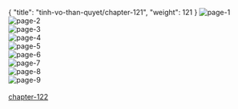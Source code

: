 { "title": "tinh-vo-than-quyet/chapter-121", "weight": 121 }
<img src="tinh-vo-than-quyet_0121_01-9eceb5377205769e2387ab48a3a327b7.webp" alt="page-1" origin="http://1.bp.blogspot.com/-H31_vMiKpIc/Woz0FLe-DPI/AAAAAAAAIeI/cVvSHO0HJnIlvIhySRr0DTZt-RXqoB7NwCLcBGAs/s1600/0001.jpg?imgmax=0"><br/>
<img src="tinh-vo-than-quyet_0121_02-a77328ad4133c907f513a785df053d8d.webp" alt="page-2" origin="http://1.bp.blogspot.com/-E_-QHdbc3_c/Woz0FLi33iI/AAAAAAAAIeE/3-FkyuwTpFMocC-cG1pjs8eJ-l57VSlBgCLcBGAs/s1600/0002.jpg?imgmax=0"><br/>
<img src="tinh-vo-than-quyet_0121_03-2f1685adce266b0667f5463864c00b3f.webp" alt="page-3" origin="http://1.bp.blogspot.com/-EhiPc0wprYY/Woz0FBByFFI/AAAAAAAAIeA/McYO_PcARXIzD-0C3dV9C3ycgtWn-yz2wCLcBGAs/s1600/0003.jpg?imgmax=0"><br/>
<img src="tinh-vo-than-quyet_0121_04-677a2a117a037e79dd173477537bfbc2.webp" alt="page-4" origin="http://1.bp.blogspot.com/-7VltyEYZcXs/Woz0GCo7QpI/AAAAAAAAIeM/VpbQhcn_bDwUbZ77Wl7MauWt6XwPkcrjQCLcBGAs/s1600/0004.jpg?imgmax=0"><br/>
<img src="tinh-vo-than-quyet_0121_05-d5d5e9a66b2d755485285d1fa9897f2e.webp" alt="page-5" origin="http://1.bp.blogspot.com/-7iY3u_4JSqo/Woz0GUojI0I/AAAAAAAAIeQ/RecG5nKeSVstAwpUMwhZU8kTI5cNwREQgCLcBGAs/s1600/0005.jpg?imgmax=0"><br/>
<img src="tinh-vo-than-quyet_0121_06-562af9cfb8656155c8f472c14d03a6b5.webp" alt="page-6" origin="http://1.bp.blogspot.com/-kpMEV6iCrLc/Woz0Gg0NkEI/AAAAAAAAIeU/yVtAUqyw7u4r71SYF7G1jOEo0T0J40doQCLcBGAs/s1600/0006.jpg?imgmax=0"><br/>
<img src="tinh-vo-than-quyet_0121_07-1e75b754bcd7afc31748426b5ae50071.webp" alt="page-7" origin="http://1.bp.blogspot.com/-4I6Ei3LouOQ/Woz0G881q_I/AAAAAAAAIeY/Wag5jJZIpNgnTexqElLkm3ZoVewy5lJ9gCLcBGAs/s1600/0007.jpg?imgmax=0"><br/>
<img src="tinh-vo-than-quyet_0121_08-b93ac20ac9850729377751f555a3ab26.webp" alt="page-8" origin="http://1.bp.blogspot.com/-h0kLkx-Km-s/Woz0HSjpyHI/AAAAAAAAIec/HwZt9cHsskYMKFaxUYZ7qbuL4B7h4anYACLcBGAs/s1600/0008.jpg?imgmax=0"><br/>
<img src="tinh-vo-than-quyet_0121_09-850x1210-efe73e3b3a3921fabdf2d11025dca43d.webp" alt="page-9" origin="http://1.bp.blogspot.com/-6J1uqb5GqK4/Woz0HfrMs3I/AAAAAAAAIeg/UIeB8AaQbnQ_Xa3PpOmhf_mJro-TRp5NgCLcBGAs/s1600/0009.jpg?imgmax=0"><br/>
<br/><a class="nextchap" href="/tinh-vo-than-quyet/chapter-122">chapter-122</a>
